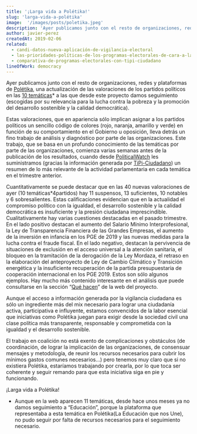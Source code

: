 ```yaml
---
title: '¡Larga vida a Polétika!'
slug: 'larga-vida-a-polétika'
image:  '/images/posts/poletika.jpeg'
description: 'Ayer publicamos junto con el resto de organizaciones, redes y plataformas de Polétika'
author: javier-perez
createdAt: 2019-02-06
related:
  - candi-datos-nueva-aplicación-de-vigilancia-electoral
  - las-prioridades-políticas-de-los-programas-electorales-de-cara-a-las-elecciones-generales
  - comparativa-de-programas-electorales-con-tipi-ciudadano
lineOfWork: democracy
---
```


Ayer publicamos junto con el resto de organizaciones, redes y plataformas de [Polétika](http://poletika.org/), una actualización de las valoraciones de los partidos políticos en las [10 temáticas](http://poletika.org/quienes-somos)* a las que desde este proyecto damos seguimiento (escogidas por su relevancia para la lucha contra la pobreza y la promoción del desarrollo sostenible y la calidad democrática).

Estas valoraciones, que en apariencia sólo implican asignar a los partidos políticos un sencillo código de colores (rojo, naranja, amarillo y verde) en función de su comportamiento en el Gobierno u oposición, lleva detrás un fino trabajo de análisis y diagnóstico por parte de las organizaciones. Este trabajo, que se basa en un profundo conocimiento de las temáticas por parte de las organizaciones, comienza varias semanas antes de la publicación de los resultados, cuando desde [PoliticalWatch](http://www.politicalwatch.es/) les suministramos (gracias la información generada por [TiPi-Ciudadano](http://www.tipiciudadano.es/)) un resumen de lo más relevante de la actividad parlamentaria en cada temática en el trimestre anterior.

Cuantitativamente se puede destacar que en las 40 nuevas valoraciones de ayer (10 temáticas*4partidos) hay 11 suspensos, 13 suficientes, 10 notables y 6 sobresalientes. Estas calificaciones evidencian que en la actualidad el compromiso político con la igualdad, el desarrollo sostenible y la calidad democrática es insuficiente y la presión ciudadana imprescindible. Cualitativamente hay varias cuestiones destacadas en el pasado trimestre. En el lado positivo destacan el aumento del Salario Mínimo Interprofesional, la Ley de Transparencia Financiera de las Grandes Empresas, el aumento de la inversión en infancia en los PGE de 2019 y las nuevas medidas para la lucha contra el fraude fiscal. En el lado negativo, destacan la pervivencia de situaciones de exclusión en el acceso universal a la atención sanitaria, el bloqueo en la tramitación de la derogación de la Ley Mordaza, el retraso en la elaboración del anteproyecto de Ley de Cambio Climático y Transición energética y la insuficiente recuperación de la partida presupuestaria de cooperación internacional en los PGE 2019. Estos son sólo algunos ejemplos. Hay mucho más contenido interesante en el análisis que puede consultarse en la sección “[Qué hacen](http://poletika.org/vigila/que-hacen)” de la web del proyecto.

Aunque el acceso a información generada por la vigilancia ciudadana es sólo un ingrediente más del mix necesario para lograr una ciudadanía activa, participativa e influyente, estamos convencidos de la labor esencial que iniciativas como Polétika juegan para exigir desde la sociedad civil una clase política más transparente, responsable y comprometida con la igualdad y el desarrollo sostenible.

El trabajo en coalición no está exento de complicaciones y obstáculos (de coordinación, de lograr la implicación de las organizaciones, de consensuar mensajes y metodología, de reunir los recursos necesarios para cubrir los mínimos gastos comunes necesarios…) pero tenemos muy claro que si no existiera Polétika, estaríamos trabajando por crearla, por lo que toca ser coherente y seguir remando para que esta iniciativa siga en pie y funcionando.

¡Larga vida a Polétika!

* Aunque en la web aparecen 11 temáticas, desde hace unos meses ya no damos seguimiento a “Educación”, porque la plataforma que representaba a esta temática en Polétika(La Educación que nos Une), no pudo seguir por falta de recursos necesarios para el seguimiento necesario.
